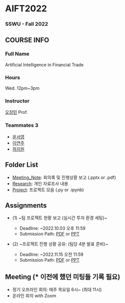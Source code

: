 # AIFT2022
### SSWU - Fall 2022

## COURSE INFO
### Full Name
  Artificial Intelligence in Financial Trade
### Hours
  Wed. 12pm~3pm
### Instructor
  [오장민](https://github.com/jangmino/AIFT2022.git) Prof.
### Teammates 3
  - [윤서영](https://github.com/YoonSeoyeong)
  - [이연주](https://github.com/yeonju52)
  - [허지원](https://github.com/JiwonHeo01)

## Folder List
- [Meeting_Note](https://github.com/yeonju52/AIFT2022/tree/main/MeetingNote): 회의록 및 진행상황 보고 (.pptx or .pdf)
- [Research](https://github.com/yeonju52/AIFT2022/tree/main/Research): 개인 자료조사 내용
- [Project](https://github.com/yeonju52/AIFT2022/tree/main/Project): 프로젝트 모음 (.py or .ipynb)


## Assignments
- (1) ~팀 프로젝트 현황 보고 (실시간 투자 환경 세팅)~
  - Deadline: ~2022.10.03 오후 11:59
  - Submission Path: [PDF](https://github.com/yeonju52/AIFT2022/blob/main/MeetingNote/%5BAIFT%5D%20221003_BranchFlow.pdf) or [PPT](https://github.com/yeonju52/AIFT2022/blob/main/MeetingNote/%5BAIFT%5D%20221003_BranchFlow.pptx)
  
- (2) ~프로젝트 진행 상황 공유: (팀당 4분 발표 준비)~
  - Deadline: ~2022.11.15 오전 11:59
  - Submission Path: [PDF](https://github.com/yeonju52/AIFT2022/blob/main/MeetingNote/%5BAIFT%5D%20221115_envSetting.pdf) or [PPT](https://github.com/yeonju52/AIFT2022/blob/main/MeetingNote/%5BAIFT%5D%20221115_envSetting.pptx)

## Meeting (* 이전에 했던 미팅들 기록 필요)
- 정기 오프라인 회의: 매주 목요일 6시~ (최대 11시)
- 온라인 회의 with Zoom
